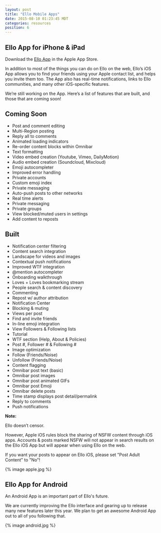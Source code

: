 ```yaml
---
layout: post
title: "Ello Mobile Apps"
date: 2015-08-10 01:23:45 MDT
categories: resources
position: 6
---
```


## Ello App for iPhone & iPad

Download the [Ello App](http://appstore.com/ello/ello) in the Apple App Store.

In addition to most of the things you can do on Ello on the web, Ello’s iOS App allows you to find your friends using your Apple contact list, and helps you invite them too. The App also has real-time notifications, links to Ello communities, and many other iOS-specific features.

We’re still working on the App. Here’s a list of features that are built, and those that are coming soon!

## Coming Soon
* Post and comment editing
* Multi-Region posting
* Reply all to comments
* Animated loading indicators
* Re-order content blocks within Omnibar
* Text formatting
* Video embed creation (Youtube, Vimeo, DailyMotion)
* Audio embed creation (Soundcloud, Mixcloud)
* Emoji autocompleter
* Improved error handling
* Private accounts
* Custom emoji index
* Private messaging
* Auto-push posts to other networks
* Real time alerts
* Private messaging
* Private groups
* View blocked/muted users in settings
* Add content to reposts


## Built
* Notification center filtering
* Content search integration
* Landscape for videos and images
* Contextual push notifications
* Improved WTF integration
* @mention autocompleter
* Onboarding walkthrough
* Loves + Loves bookmarking stream
* People search & content discovery
* Commenting
* Repost w/ author attribution
* Notification Center
* Blocking & muting
* Views per post
* Find and invite friends
* In-line emoji integration
* View Followers & Following lists
* Tutorial
* WTF section (Help, About & Policies)
* Post #, Follower # & Following #
* Image optimization
* Follow (Friends/Noise)
* Unfollow (Friends/Noise)
* Content flagging
* Omnibar post text (basic)
* Omnibar post images
* Omnibar post animated GIFs
* Omnibar post Emoji
* Omnibar delete posts
* Time stamp displays post detail/permalink
* Reply to comments
* Push notifications

**Note:**

Ello doesn’t censor.

However, Apple iOS rules block the sharing of NSFW content through iOS apps. Accounts & posts marked NSFW will not appear in search results on the Ello iOS App but will appear when using Ello on the web.

If you want your posts to appear on Ello iOS, please set "Post Adult Content" to "No"!

{% image apple.jpg %}



## Ello App for Android

An Android App is an important part of Ello's future.

We are currently improving the Ello interface and gearing up to release many new features later this year. We plan to get an awesome Android App out to all of you following that.

{% image android.jpg %}
